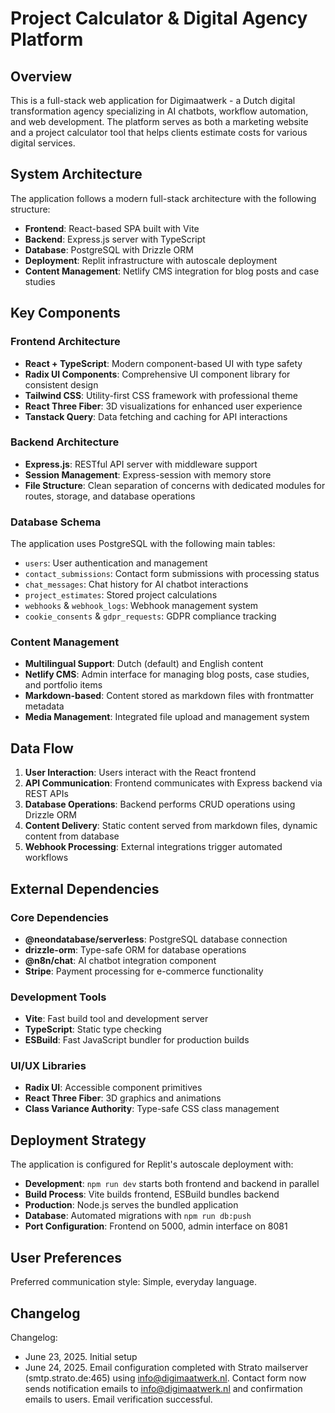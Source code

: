# Project Calculator & Digital Agency Platform

## Overview

This is a full-stack web application for Digimaatwerk - a Dutch digital transformation agency specializing in AI chatbots, workflow automation, and web development. The platform serves as both a marketing website and a project calculator tool that helps clients estimate costs for various digital services.

## System Architecture

The application follows a modern full-stack architecture with the following structure:

- **Frontend**: React-based SPA built with Vite
- **Backend**: Express.js server with TypeScript
- **Database**: PostgreSQL with Drizzle ORM
- **Deployment**: Replit infrastructure with autoscale deployment
- **Content Management**: Netlify CMS integration for blog posts and case studies

## Key Components

### Frontend Architecture
- **React + TypeScript**: Modern component-based UI with type safety
- **Radix UI Components**: Comprehensive UI component library for consistent design
- **Tailwind CSS**: Utility-first CSS framework with professional theme
- **React Three Fiber**: 3D visualizations for enhanced user experience
- **Tanstack Query**: Data fetching and caching for API interactions

### Backend Architecture
- **Express.js**: RESTful API server with middleware support
- **Session Management**: Express-session with memory store
- **File Structure**: Clean separation of concerns with dedicated modules for routes, storage, and database operations

### Database Schema
The application uses PostgreSQL with the following main tables:
- `users`: User authentication and management
- `contact_submissions`: Contact form submissions with processing status
- `chat_messages`: Chat history for AI chatbot interactions
- `project_estimates`: Stored project calculations
- `webhooks` & `webhook_logs`: Webhook management system
- `cookie_consents` & `gdpr_requests`: GDPR compliance tracking

### Content Management
- **Multilingual Support**: Dutch (default) and English content
- **Netlify CMS**: Admin interface for managing blog posts, case studies, and portfolio items
- **Markdown-based**: Content stored as markdown files with frontmatter metadata
- **Media Management**: Integrated file upload and management system

## Data Flow

1. **User Interaction**: Users interact with the React frontend
2. **API Communication**: Frontend communicates with Express backend via REST APIs
3. **Database Operations**: Backend performs CRUD operations using Drizzle ORM
4. **Content Delivery**: Static content served from markdown files, dynamic content from database
5. **Webhook Processing**: External integrations trigger automated workflows

## External Dependencies

### Core Dependencies
- **@neondatabase/serverless**: PostgreSQL database connection
- **drizzle-orm**: Type-safe ORM for database operations
- **@n8n/chat**: AI chatbot integration component
- **Stripe**: Payment processing for e-commerce functionality

### Development Tools
- **Vite**: Fast build tool and development server
- **TypeScript**: Static type checking
- **ESBuild**: Fast JavaScript bundler for production builds

### UI/UX Libraries
- **Radix UI**: Accessible component primitives
- **React Three Fiber**: 3D graphics and animations
- **Class Variance Authority**: Type-safe CSS class management

## Deployment Strategy

The application is configured for Replit's autoscale deployment with:

- **Development**: `npm run dev` starts both frontend and backend in parallel
- **Build Process**: Vite builds frontend, ESBuild bundles backend
- **Production**: Node.js serves the bundled application
- **Database**: Automated migrations with `npm run db:push`
- **Port Configuration**: Frontend on 5000, admin interface on 8081

## User Preferences

Preferred communication style: Simple, everyday language.

## Changelog

Changelog:
- June 23, 2025. Initial setup
- June 24, 2025. Email configuration completed with Strato mailserver (smtp.strato.de:465) using info@digimaatwerk.nl. Contact form now sends notification emails to info@digimaatwerk.nl and confirmation emails to users. Email verification successful.